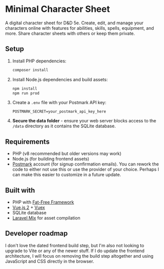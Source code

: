 # Minimal Character Sheet

A digital character sheet for D&D 5e. Create, edit, and manage your characters online with features for abilities, skills, spells, equipment, and more. Share character sheets with others or keep them private.

## Setup

1. Install PHP dependencies:
   ```bash
   composer install
   ```

2. Install Node.js dependencies and build assets:
   ```bash
   npm install
   npm run prod
   ```

3. Create a `.env` file with your Postmark API key:
   ```
   POSTMARK_SECRET=your_postmark_api_key_here
   ```

4. **Secure the data folder** - ensure your web server blocks access to the `/data` directory as it contains the SQLite database.

## Requirements

- PHP (v8 recommended but older versions may work)
- Node.js (for building frontend assets)
- [Postmark](https://postmarkapp.com/) account (for signup confirmation emails). You can rework the code to either not use this or use the provider of your choice. Perhaps I can make this easier to customize in a future update.

## Built with

- PHP with [Fat-Free Framework](https://fatfreeframework.com/)
- [Vue.js 2](https://v2.vuejs.org/) + [Vuex](https://v3.vuex.vuejs.org/)
- SQLite database
- [Laravel Mix](https://laravel-mix.com/) for asset compilation

## Developer roadmap

I don't love the dated frontend build step, but I'm also not looking to upgrade to Vite or any of the newer stuff. If I do update the frontend architecture, I will focus on removing the build step altogether and using JavaScript and CSS directly in the browser.